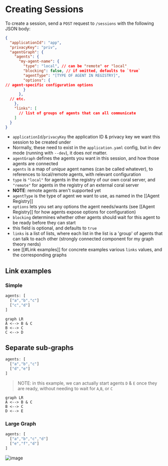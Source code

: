 # Creating Sessions

To create a session, send a `POST` request to `/sessions` with the following JSON body:
```json
{
  "applicationId": "app",
  "privacyKey": "priv",
  "agentGraph": {
    "agents": {
      "my-agent-name": {
        "type": "local", // can be "remote" or "local"
        "blocking": false, // if omitted, defaults to `true`
        "agentType": "[TYPE OF AGENT IN REGISTRY]",
        "options": {
// agent-specific configuration options
        }
      },
  // etc.
    },
    "links": [
      // list of groups of agents that can all communicate
    ]
  }
}
```

- `applicationId`/`privacyKey` the application ID & privacy key we want this session to be created under
- Normally, these need to exist in the `application.yaml` config, but in dev mode (running with `--dev`), it does *not* matter.
- `agentGraph` defines the agents you want in this session, and how those agents are connected
- `agents` is a map of *unique* agent names (can be called whatever), to references to local/remote agents, with relevant configuration
- `type` is `"local"` for agents in the registry of our own coral server, and `"remote"` for agents in the registry of an external coral server
- **NOTE**: remote agents aren't supported yet
- `agentType` is the type of agent we want to use, as named in the [[Agent Registry]]
- `options` lets you set any options the agent needs/wants (see [[Agent Registry]] for how agents expose options for configuration)
- `blocking` determines whether other agents should wait for this agent to be ready before they can start
- this field is optional, and defaults to `true`
- `links` is a list of lists, where each list in the list is a 'group' of agents that can talk to each other (strongly connected component for my graph theory nerds)
- see [[#Link examples]] for concrete examples various `links` values, and the corresponding graphs

## Link examples
### Simple
```js
agents: [
  ["a","b","c"]
  ["c","d"]
]
```

```mermaid
graph LR
A <--> B & C
B <--> C
C <--> D

```
## Separate sub-graphs
```js
agents: [
  ["a","b","c"]
  ["d","e"]
]
```
> NOTE: in this example, we can actually start agents `D` & `E` once they are ready, without needing to wait for `A`,`B`, or `C`
```mermaid
graph LR
A <--> B & C
B <--> C
D <--> E
```

### Large Graph
```js
agents: [
  ["a","b","c","d"]
  ["e","f","d"]
]
```

![image](https://github.com/user-attachments/assets/053506a1-ff4c-47dc-87d7-0942ce8ece4e)
